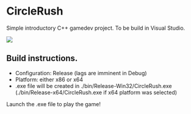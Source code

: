 # CircleRush

Simple introductory C++ gamedev project. To be build in Visual Studio.

![](https://github.com/sedykh-ag/circlerush/blob/main/demo.gif)

## Build instructions.
* Configuration: Release (lags are imminent in Debug)
* Platform: either x86 or x64
* .exe file will be created in ./bin/Release-Win32/CircleRush.exe (./bin/Release-x64/CircleRush.exe if x64 platform was selected)

Launch the .exe file to play the game!
